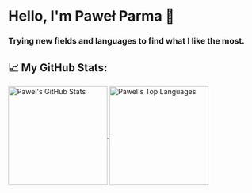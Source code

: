# Hello, I'm Paweł Parma 👋
### Trying new fields and languages to find what I like the most.

## 📈 My GitHub Stats:

<a href="https://github.com/Pawel-Parma">
  <img height=200 align="center" src="https://github-readme-stats.vercel.app/api?username=Pawel-Parma&hide_rank=false&hide_title=true&show_icons=true&theme=transparent&hide_border=true&border_radius=10" alt="Pawel's GitHub Stats">
</a>
<a href="https://github.com/Pawel-Parma">
  <img height=200 align="center" src="https://github-readme-stats.vercel.app/api/top-langs/?username=Pawel-Parma&layout=compact&hide=Dockerfile,Cmake&theme=transparent&hide_border=true&border_radius=10&langs_count=20" alt="Pawel's Top Languages">
</a>

<!-- TODO:
## 📫 How to reach me
You can reach me at my site[...] or via email at ...
-->
